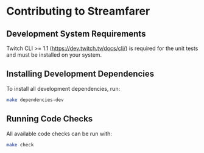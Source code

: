 # Contributing to Streamfarer

## Development System Requirements

Twitch CLI >= 1.1 (https://dev.twitch.tv/docs/cli/) is required for the unit tests and must be
installed on your system.

## Installing Development Dependencies

To install all development dependencies, run:

```sh
make dependencies-dev
```

## Running Code Checks

All available code checks can be run with:

```sh
make check
```
